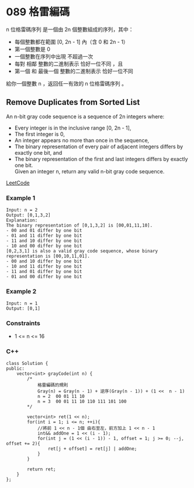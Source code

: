 # 089 格雷編碼

n 位格雷碼序列 是一個由 2n 個整數組成的序列，其中：
* 每個整數都在範圍 [0, 2n - 1] 內（含 0 和 2n - 1）
* 第一個整數是 0
* 一個整數在序列中出現 不超過一次
* 每對 相鄰 整數的二進制表示 恰好一位不同 ，且
* 第一個 和 最後一個 整數的二進制表示 恰好一位不同  

給你一個整數 n ，返回任一有效的 n 位格雷碼序列 。


## Remove Duplicates from Sorted List

An n-bit gray code sequence is a sequence of 2n integers where:

* Every integer is in the inclusive range [0, 2n - 1],
* The first integer is 0,
* An integer appears no more than once in the sequence,
* The binary representation of every pair of adjacent integers differs by exactly one bit, and
* The binary representation of the first and last integers differs by exactly one bit.  
Given an integer n, return any valid n-bit gray code sequence.


[LeetCode](https://leetcode.cn/problems/gray-code/)

### Example 1

```
Input: n = 2
Output: [0,1,3,2]
Explanation:
The binary representation of [0,1,3,2] is [00,01,11,10].
- 00 and 01 differ by one bit
- 01 and 11 differ by one bit
- 11 and 10 differ by one bit
- 10 and 00 differ by one bit
[0,2,3,1] is also a valid gray code sequence, whose binary representation is [00,10,11,01].
- 00 and 10 differ by one bit
- 10 and 11 differ by one bit
- 11 and 01 differ by one bit
- 01 and 00 differ by one bit
```

### Example 2

```
Input: n = 1
Output: [0,1]
``` 

### Constraints

* 1 <= n <= 16


### C++ 

```
class Solution {
public:
    vector<int> grayCode(int n) {
        /*
            格雷編碼的規則
            Gray(n) = Gray(n - 1) + 逆序(Gray(n - 1)) + (1 <<  n - 1)
            n = 2  00 01 11 10 
            n = 3  00 01 11 10 110 111 101 100
        */

        vector<int> ret(1 << n);
        for(int i = 1; i <= n; ++i){
            //將前 1 << n - 1個 由右至左，前方加上 1 << n - 1
            int&& addOne = 1 << (i - 1);
            for(int j = (1 << (i - 1)) - 1, offset = 1; j >= 0; --j, offset += 2){
                ret[j + offset] = ret[j] | addOne;
            }
        }

        return ret;
    }
};
```
